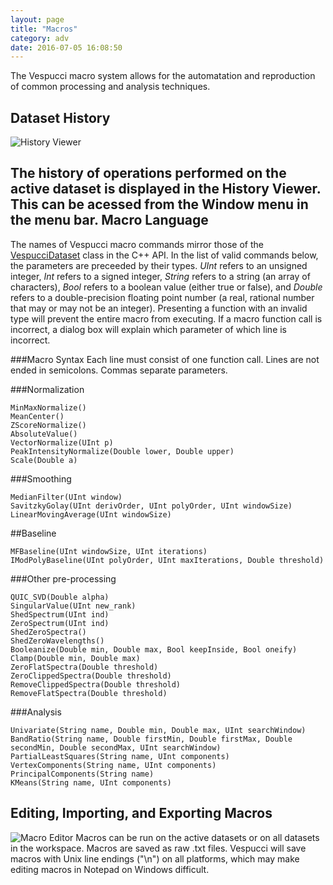 ```yaml
---
layout: page
title: "Macros"
category: adv
date: 2016-07-05 16:08:50
---
```


The Vespucci macro system allows for the automatation and reproduction of common processing and analysis techniques.

Dataset History 
---------------
![History Viewer](http://vespucciproject.org/Vespucci-docs/img/historyviewer.png)

The history of operations performed on the active dataset is displayed in the History Viewer. This can be acessed from the Window menu in the menu bar.
Macro Language
--------------

The names of Vespucci macro commands mirror those of the [VespucciDataset](http://vespucciproject.org/Vespucci-docs/doxygen/class_vespucci_dataset.html) class in the C++ API.
In the list of valid commands below, the parameters are preceeded by their types. *UInt* refers to an unsigned integer, *Int* refers to a signed integer, *String* refers to a string (an array of characters), *Bool* refers to a boolean value (either true or false), and *Double* refers to a double-precision floating point number (a real, rational number that may or may not be an integer). Presenting a function with an invalid type will prevent the entire macro from executing. If a macro function call is incorrect, a dialog box will explain which parameter of which line is incorrect.

###Macro Syntax
Each line must consist of one function call. Lines are not ended in semicolons. Commas separate parameters.

###Normalization

```
MinMaxNormalize()
MeanCenter()
ZScoreNormalize()
AbsoluteValue()
VectorNormalize(UInt p)
PeakIntensityNormalize(Double lower, Double upper)
Scale(Double a)
```

###Smoothing


```
MedianFilter(UInt window)
SavitzkyGolay(UInt derivOrder, UInt polyOrder, UInt windowSize)
LinearMovingAverage(UInt windowSize)
```


##Baseline


```
MFBaseline(UInt windowSize, UInt iterations)
IModPolyBaseline(UInt polyOrder, UInt maxIterations, Double threshold)
```


###Other pre-processing

```
QUIC_SVD(Double alpha)
SingularValue(UInt new_rank)
ShedSpectrum(UInt ind)
ZeroSpectrum(UInt ind)
ShedZeroSpectra()
ShedZeroWavelengths()
Booleanize(Double min, Double max, Bool keepInside, Bool oneify)
Clamp(Double min, Double max)
ZeroFlatSpectra(Double threshold)
ZeroClippedSpectra(Double threshold)
RemoveClippedSpectra(Double threshold)
RemoveFlatSpectra(Double threshold)
```

###Analysis

```
Univariate(String name, Double min, Double max, UInt searchWindow)
BandRatio(String name, Double firstMin, Double firstMax, Double secondMin, Double secondMax, UInt searchWindow)
PartialLeastSquares(String name, UInt components)
VertexComponents(String name, UInt components)
PrincipalComponents(String name)
KMeans(String name, UInt components)
```

Editing, Importing, and Exporting Macros
----------------------------------------
![Macro Editor](http://vespucciproject.org/Vespucci-docs/img/macroeditor.png)
Macros can be run on the active datasets or on all datasets in the workspace.
Macros are saved as raw .txt files. Vespucci will save macros with Unix line endings ("\n") on all platforms, which may make editing macros in Notepad on Windows difficult.
